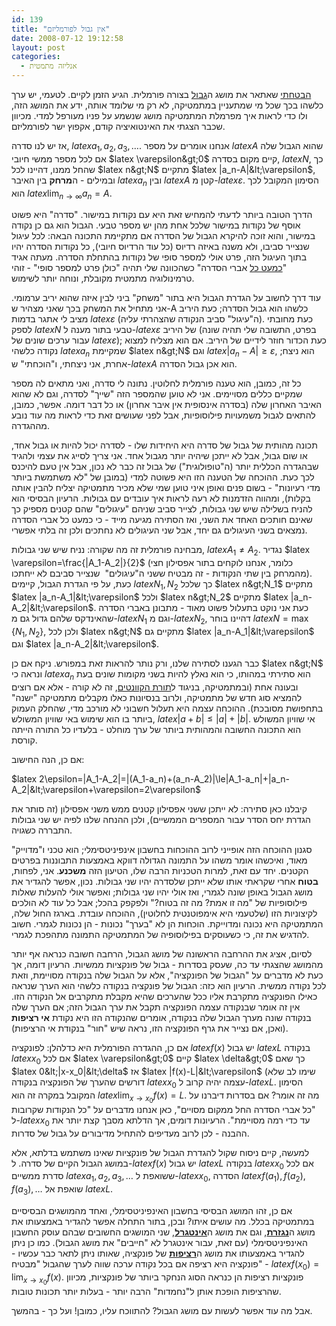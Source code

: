 ```yaml
---
id: 139
title: "אין גבול לפורמליזם"
date: 2008-07-12 19:12:58
layout: post
categories: 
  - אנליזה מתמטית
---
```

<a href="http://www.gadial.net/?p=134">הבטחתי</a> שאתאר את מושג ה<a href="http://he.wikipedia.org/wiki/%D7%92%D7%91%D7%95%D7%9C_(%D7%9E%D7%AA%D7%9E%D7%98%D7%99%D7%A7%D7%94)">גבול</a> בצורה פורמלית. הגיע הזמן לקיים. לטעמי, יש ערך כלשהו בכך שכל מי שמתעניין במתמטיקה, לא רק מי שלומד אותה, ידע את המושג הזה, ולו כדי לראות איך מפרמלת המתמטיקה מושג שנשמע על פניו מעורפל למדי. מכיוון שכבר הצגתי את האינטואיציה קודם, אקפוץ ישר לפורמליזם.

אז יש לנו סדרה, $latex a_1, a_2, a_3,\dots$. אנחנו אומרים על מספר $latex A$ שהוא הגבול שלה אם לכל מספר ממשי חיובי $latex \varepsilon&gt;0$ קיים מקום בסדרה, $latex N$, כך שהחל ממנו, דהיינו לכל $latex n&gt;N$ מתקיים $latex |a_n-A|&lt;\varepsilon$, ובמילים - ה<strong>מרחק</strong> בין האיבר $latex a_n$ ובין $latex A$ קטן מ-$latex \varepsilon$. הסימון המקובל לכך הוא $latex \lim_{n\to\infty}a_n=A$.

הדרך הטובה ביותר לדעתי להמחיש זאת היא עם נקודות במישור. "סדרה" היא פשוט אוסף של נקודות במישור שלכל אחת מהן יש מספר טבעי. הגבול הוא גם כן נקודה במישור, והוא זוכה להיקרא הגבול של הסדרה אם מתקיימת התכונה הבאה: לכל עיגול שנצייר סביבו, ולא משנה באיזה רדיוס (כל עוד הרדיוס חיובי), כל נקודות הסדרה יהיו בתוך העיגול הזה, פרט אולי למספר סופי של נקודות בהתחלת הסדרה. מעתה אגיד "<a href="http://he.wikipedia.org/wiki/%D7%9B%D7%9E%D7%A2%D7%98_%D7%9B%D7%9C_(%D7%9E%D7%AA%D7%9E%D7%98%D7%99%D7%A7%D7%94)">כמעט כל</a> אברי הסדרה" כשהכוונה שלי תהיה "כולן פרט למספר סופי" - זוהי טרמינולוגיה מתמטית מקובלת, ונוחה יותר לשימוש.

עוד דרך לחשוב על הגדרת הגבול היא בתור "משחק" ביני לבין איזה שהוא יריב ערמומי. אני מתחיל את המשחק בכך שאני מצהיר ש-A כלשהו הוא גבול הסדרה; כעת היריב מציב לי אתגר בדמות $latex \varepsilon$ (ה"עיגול" סביב הנקודה שהצהרתי עליה). כעת מחובתי לספק $latex N$ טבעי בתור מענה ל-$latex \varepsilon$ של היריב (בפרט, התשובה שלי תהיה שונה עבור ערכים שונים של $latex \varepsilon$); כעת הכדור חוזר לידיים של היריב. אם הוא מצליח למצוא נקודה כלשהי $latex a_n$ שמקיימת $latex n&gt;N$ וגם $latex |a_n-A|\ge \varepsilon$, הוא ניצח; אחרת, אני ניצחתי, ו"הוכחתי" ש-$latex A$ הוא אכן גבול הסדרה.

כל זה, כמובן, הוא טענה פורמלית לחלוטין. נתונה לי סדרה, ואני מתאים לה מספר שמקיים כללים מסויימים. אני לא טוען שהמספר הזה "שייך" לסדרה, וגם לא שהוא האיבר האחרון שלה (בסדרה אינסופית אין איבר אחרון) או כל דבר דומה. אפשר, כמובן, להתאים לגבול משמעויות פילוסופיות, אבל לפני שעושים זאת כדי לראות מה עוד נובע מההגדרה.

תכונה מהותית של גבול של סדרה היא היחידות שלו - לסדרה יכול להיות או גבול אחד, או שום גבול, אבל לא ייתכן שיהיה יותר מגבול אחד. אני צריך לסייג את עצמי ולהגיד שבהגדרה הכללית יותר (ה"טופולוגית") של גבול זה כבר לא נכון, אבל אין טעם להיכנס לכך כעת. ההוכחה של הטענה הזו היא פשוטה למדי (במובן של "לא משתמשת ביותר מדי רעיונות" - בשום פנים ואופן איני טוען שמי שלא מכיר מתמטיקה יצליח להבין אותה בקלות), ומהווה הזדמנות לא רעה לראות איך עובדים עם גבולות. הרעיון הבסיסי הוא להניח בשלילה שיש שני גבולות, לצייר סביב שניהם "עיגולים" שהם קטנים מספיק כך שאינם חותכים האחד את השני, ואז הסתירה מגיעה מייד - כי כמעט כל אברי הסדרה נמצאים בשני העיגולים גם יחד, אבל שני העיגולים לא נחתכים ולכן זה בלתי אפשרי.

מבחינה פורמלית זה מה שקורה: נניח שיש שני גבולות, $latex A_1\ne A_2$. נגדיר $latex \varepsilon=\frac{|A_1-A_2|}{2}$ (כלומר, אנחנו לוקחים בתור אפסילון חצי מהמרחק בין שתי הנקודות - זה מבטיח ששני ה"עיגולים"  שנצייר סביבם לא ייחתכו). כעת, על פי הגדרת הגבול, קיימים $latex N_1,N_2$ כך שלכל $latex n&gt;N_1$ מתקיים $latex |a_n-A_1|&lt;\varepsilon$ ולכל $latex n&gt;N_2$ מתקיים $latex |a_n-A_2|&lt;\varepsilon$. כעת אני נוקט בתעלול פשוט מאוד - מתבונן באברי הסדרה שהאינדקס שלהם גדול גם מ-$latex N_1$ וגם מ-$latex N_2$, דהיינו בוחר $latex N=\max\left\{N_1,N_2\right\}$, ולכן לכל $latex n&gt;N$ מתקיים גם $latex |a_n-A_1|&lt;\varepsilon$ וגם $latex |a_n-A_2|&lt;\varepsilon$.

כבר הגענו לסתירה שלנו, ורק נותר להראות זאת במפורש. ניקח אם כן $latex n&gt;N$ ונראה כי $latex a_n$ הוא סתירתי במהותו, כי הוא נאלץ להיות בשני מקומות שונים בעת ובעונה אחת (ובמתמטיקה, בניגוד ל<a href="http://he.wikipedia.org/wiki/%D7%A1%D7%95%D7%A4%D7%A8%D7%A4%D7%95%D7%96%D7%99%D7%A6%D7%99%D7%94">תורת הקוונטים</a>, זה לא קורה - אלא אם רוצים להמציא סוג חדש של מתמטיקה, ולרוב בנסיונות כאלו מקבלים מתמטיקה "ישנה" בתחפושת מסובכת). ההוכחה עצמה היא תעלול חשבוני לא מורכב מדי, שהחלק העמוק ביותר בו הוא שימוש באי שוויון המשולש, $latex |a+b|\le |a|+|b|$. אי שוויון המשולש הוא התכונה החשובה והמהותית ביותר של ערך מוחלט - בלעדיו כל התורה הייתה קורסת.

אם כן, הנה החישוב:

$latex 2\epsilon=|A_1-A_2|=|(A_1-a_n)+(a_n-A_2)|\le|A_1-a_n|+|a_n-A_2|&lt;\varepsilon+\varepsilon=2\varepsilon$

קיבלנו כאן סתירה: לא ייתכן ששני אפסילון קטנים ממש משני אפסילון (זה סותר את הגדרת יחס הסדר עבור המספרים הממשיים), ולכן ההנחה שלנו לפיה יש שני גבולות התבררה כשגויה.

סגנון ההוכחה הזה אופייני לרוב ההוכחות בחשבון אינפיניטסימלי; הוא טכני ו"מדוייק" מאוד, ואיכשהו אומר משהו על התמונה הגדולה דווקא באמצעות התבוננות בפרטים הקטנים. יחד עם זאת, למרות הטכניות הרבה שלו, הטיעון הזה <strong>משכנע</strong>. אני, לפחות, <strong>בטוח</strong> אחרי שקראתי אותו שלא ייתכן שלסדרה יהיו שני גבולות. נכון, אפשר להגדיר את מושג הגבול באופן שונה לגמרי, ואז אולי יהיו שני גבולות; ואפשר אולי להעלות שאלות פילוסופיות של "מה זו אמת? מה זה בטוח?" ולפקפק בהכל; אבל כל עוד לא הולכים לקיצוניות הזו (שלטעמי היא אימפוטנטית לחלוטין), ההוכחה עובדת. בארגז החול שלה, המתמטיקה היא נכונה ומדוייקת. הוכחות הן לא "בערך" נכונות - הן נכונות לגמרי. חשוב להדגיש את זה, כי כשעוסקים בפילוסופיה של המתמטיקה התמונה מתהפכת לגמרי.

לסיום, אציג את ההרחבה הראשונה של מושג הגבול, הרחבה חשובה כנראה אף יותר מהמושג שהצגתי עד כה, שעסק בסדרות - גבול של פונקציות ממשיות. הרעיון דומה, אך כעת לא מדברים על "הגבול של הפונקציה", אלא על הגבול שלה בנקודה מסויימת, וזאת לכל נקודה ממשית. הרעיון הוא כזה: הגבול של פונקציה בנקודה כלשהי הוא הערך שנראה כאילו הפונקציה מתקרבת אליו ככל שהערכים שהיא מקבלת מתקרבים אל הנקודה הזו. אין זה אומר שבנקודה עצמה הפונקציה תקבל את ערך הגבול הזה; אם הערך שלה בנקודה שונה מערך הגבול שלה בנקודה, אומרים שהנקודה הזו היא נקודת <strong>אי רציפות</strong> (ואכן, אם נצייר את גרף הפונקציה הזו, נראה שיש "חור" בנקודת אי הרציפות).

אם כן, ההגדרה הפורמלית היא כדלהלן: לפונקציה $latex f(x)$ יש גבול $latex L$ בנקודה $latex x_0$ אם לכל $latex \varepsilon&gt;0$ קיים $latex \delta&gt;0$ כך שאם $latex 0&lt;|x-x_0|&lt;\delta$ אז $latex |f(x)-L|&lt;\varepsilon$ (שימו לב שלא דורשים שהערך של הפונקציה בנקודה $latex x_0$ עצמה יהיה קרוב ל-$latex L$. הסימון המקובל במקרה זה הוא $latex \lim_{x\to x_0}f(x)=L$.
מה זה אומר? אם בסדרות דיברנו על "כל אברי הסדרה החל ממקום מסויים", כאן אנחנו מדברים על "כל הנקודות שקרובות ל-$latex x_0$ עד כדי רמה מסויימת". הרעיונות דומים, אך הדלתא מסבך קצת יותר את ההבנה - לכן לרוב מעדיפים להתחיל מדיבורים על גבול של סדרות.

למעשה, קיים ניסוח שקול להגדרת הגבול של פונקציות שאינו משתמש בדלתא, אלא במושג הגבול הקיים של סדרה. ל-$latex f(x)$ יש גבול $latex L$ בנקודה $latex x_0$ אם לכל סדרת ממשיים $latex a_1,a_2,a_3,\dots$ ששואפת ל-$latex x_0$, הסדרה $latex f(a_1),f(a_2),f(a_3),\dots$ שואפת אל $latex L$.

אם כן, זהו המושג הבסיסי בחשבון האינפיניטסימלי, ואחד מהמושגים הבסיסיים במתמטיקה בכלל. מה עושים איתו? ובכן, בתור התחלה אפשר להגדיר באמצעותו את מושג ה<a href="http://he.wikipedia.org/wiki/%D7%A0%D7%92%D7%96%D7%A8%D7%AA"><strong>נגזרת</strong></a>, וגם את מושג ה<a href="http://he.wikipedia.org/wiki/%D7%90%D7%99%D7%A0%D7%98%D7%92%D7%A8%D7%9C"><strong>אינטגרל</strong></a>, שני המושגים החשובים שבהם עוסק החשבון האינפיניטסימלי (עם זאת, עבור אינטגרל לא "חייבים" את מושג הגבול). כמו כן ניתן להגדיר באמצעותו את מושג ה<a href="http://he.wikipedia.org/wiki/%D7%A8%D7%A6%D7%99%D7%A4%D7%95%D7%AA"><strong>רציפות</strong></a> של פונקציה, שאותו ניתן לתאר כבר עכשיו - פונקציה היא רציפה אם בכל נקודה ערכה שווה לערך שהגבול "מבטיח" - $latex f(x_0)=\lim_{x\to x_0}f(x)$. פונקציות רציפות הן כנראה הסוג הנחקר ביותר של פונקציות, מכיוון שהרציפות הופכת אותן ל"נחמדות" הרבה יותר - בעלות יותר תכונות טובות.

אבל מה עוד אפשר לעשות עם מושג הגבול? להתווכח עליו, כמובן! ועל כך - בהמשך.
